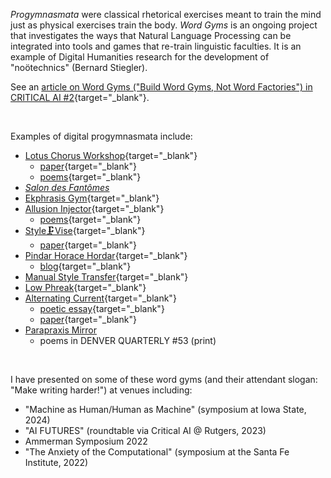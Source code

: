 *Progymnasmata* were classical rhetorical exercises meant to train the mind just as physical exercises train the body. *Word Gyms* is an ongoing project that investigates the ways that Natural Language Processing can be integrated into tools and games that re-train linguistic faculties. It is an example of Digital Humanities research for the development of "noötechnics" (Bernard Stiegler).

See an [article on Word Gyms ("Build Word Gyms, Not Word Factories") in CRITICAL AI #2](https://read.dukeupress.edu/critical-ai/article/doi/10.1215/2834703X-11205189/390865/Build-Word-Gyms-Not-Word-Factories?guestAccessKey=494190cc-59d2-43d2-bdff-6b162571ceac){target="_blank"}.

<br>

Examples of digital progymnasmata include:

* [Lotus Chorus Workshop](https://github.com/kbooten/lotuschorusworkshop){target="_blank"}
    - [paper](https://2023.xcoax.org/pdf/booten.pdf){target="_blank"}
    - [poems](https://blackboxmanifold.sites.sheffield.ac.uk/issues/issues-21-28/issue-28){target="_blank"}
* [*Salon des Fantômes*](salon.html)
* [Ekphrasis Gym](https://github.com/kbooten/ekphrasisgym){target="_blank"}
* [Allusion Injector](https://github.com/kbooten/allusion_injector){target="_blank"}
    - [poems](https://blackboxmanifold.sites.sheffield.ac.uk/issues/issue-31/kylebootenbm31){target="_blank"}
* [Style🗜Vise](https://github.com/kbooten/stylevise){target="_blank"}
    - [paper](https://www.flusserstudies.net/person/kyle-booten){target="_blank"}
* [Pindar Horace Hordar](https://github.com/kbooten/pindar_horace_hordar){target="_blank"}
    * [blog](https://nickm.com/post/2024/05/grams-fairy-tales-manual-grimoire/){target="_blank"}
* [Manual Style Transfer](https://github.com/kbooten/manualstyletransfer){target="_blank"}
* [Low Phreak](https://github.com/kbooten/lowphreak){target="_blank"}
* [Alternating Current](https://github.com/kbooten/alternatingcurrent){target="_blank"}
    - [poetic essay](https://www.tentacularmag.com/issue-4a/kyle-booten){target="_blank"}
    - [paper](https://electronicbookreview.com/essay/making-writing-harder-computer-mediated-authorship-and-the-problem-of-care/){target="_blank"}
* [Parapraxis Mirror](https://taper.badquar.to/2/parapraxis_mirror.html)
    - poems in DENVER QUARTERLY #53 (print)
    
<!-- * [Progym]()


A preliminary paper can be found in the [proceedings of the ICCC (2019)](http://computationalcreativity.net/iccc2019/assets/iccc_proceedings_2019.pdf#page=15){target="_blank"}. 
 -->
<br>

I have presented on some of these word gyms (and their attendant slogan: "Make writing harder!") at venues including:

* "Machine as Human/Human as Machine" (symposium at Iowa State, 2024)
* "AI FUTURES" (roundtable via Critical AI @ Rutgers, 2023)
* Ammerman Symposium 2022
* "The Anxiety of the Computational" (symposium at the Santa Fe Institute, 2022)
